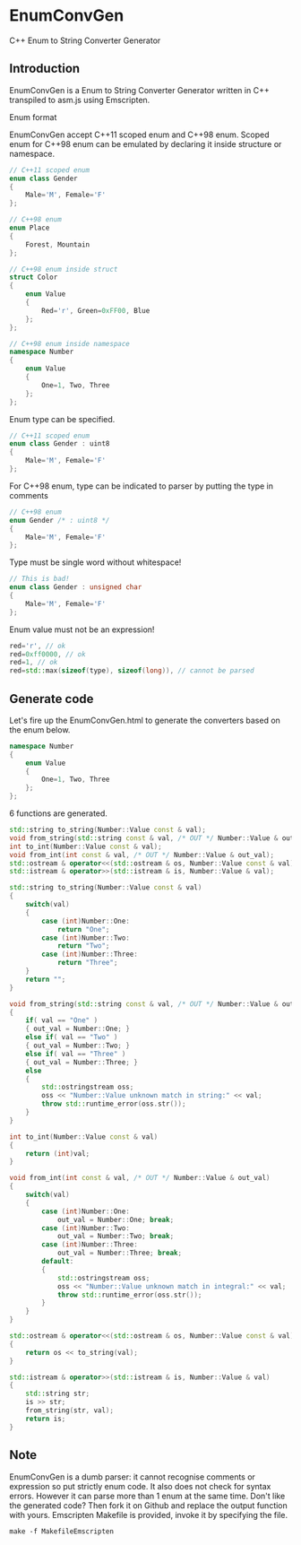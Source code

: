 # EnumConvGen
C++ Enum to String Converter Generator

## Introduction

EnumConvGen is a Enum to String Converter Generator written in C++ transpiled to asm.js using Emscripten.

Enum format

EnumConvGen accept C++11 scoped enum and C++98 enum. Scoped enum for C++98 enum can be emulated by declaring it inside structure or namespace.

```cpp
// C++11 scoped enum
enum class Gender
{
    Male='M', Female='F'
};

// C++98 enum
enum Place
{
    Forest, Mountain
};

// C++98 enum inside struct
struct Color
{
    enum Value
    {
        Red='r', Green=0xFF00, Blue
    };
};

// C++98 enum inside namespace
namespace Number
{
    enum Value
    {
        One=1, Two, Three
    };
};
```

Enum type can be specified.

```cpp
// C++11 scoped enum
enum class Gender : uint8
{
    Male='M', Female='F'
};
```

For C++98 enum, type can be indicated to parser by putting the type in comments

```cpp
// C++98 enum
enum Gender /* : uint8 */
{
    Male='M', Female='F'
};
```

Type must be single word without whitespace!

```cpp
// This is bad!
enum class Gender : unsigned char
{
    Male='M', Female='F'
};
```

Enum value must not be an expression!

```cpp
red='r', // ok
red=0xff0000, // ok
red=1, // ok
red=std::max(sizeof(type), sizeof(long)), // cannot be parsed
```

## Generate code

Let's fire up the EnumConvGen.html to generate the converters based on the enum below.

```cpp
namespace Number
{
    enum Value
    {
        One=1, Two, Three
    };
};
```

6 functions are generated.

```cpp
std::string to_string(Number::Value const & val);
void from_string(std::string const & val, /* OUT */ Number::Value & out_val);
int to_int(Number::Value const & val);
void from_int(int const & val, /* OUT */ Number::Value & out_val);
std::ostream & operator<<(std::ostream & os, Number::Value const & val);
std::istream & operator>>(std::istream & is, Number::Value & val);

std::string to_string(Number::Value const & val)
{
    switch(val)
    {
        case (int)Number::One: 
            return "One";
        case (int)Number::Two: 
            return "Two";
        case (int)Number::Three: 
            return "Three";
    }
    return "";
}

void from_string(std::string const & val, /* OUT */ Number::Value & out_val)
{
    if( val == "One" )
    { out_val = Number::One; }
    else if( val == "Two" )
    { out_val = Number::Two; }
    else if( val == "Three" )
    { out_val = Number::Three; }
    else
    {
        std::ostringstream oss;
        oss << "Number::Value unknown match in string:" << val;
        throw std::runtime_error(oss.str());
    }
}

int to_int(Number::Value const & val)
{
    return (int)val;
}

void from_int(int const & val, /* OUT */ Number::Value & out_val)
{
    switch(val)
    {
        case (int)Number::One: 
            out_val = Number::One; break;
        case (int)Number::Two: 
            out_val = Number::Two; break;
        case (int)Number::Three: 
            out_val = Number::Three; break;
        default:
        {
            std::ostringstream oss;
            oss << "Number::Value unknown match in integral:" << val;
            throw std::runtime_error(oss.str());
        }
    }
}

std::ostream & operator<<(std::ostream & os, Number::Value const & val)
{
    return os << to_string(val);
}

std::istream & operator>>(std::istream & is, Number::Value & val)
{
    std::string str;
    is >> str;
    from_string(str, val);
    return is;
}
```

## Note

EnumConvGen is a dumb parser: it cannot recognise comments or expression so put strictly enum code. It also does not check for syntax errors. However it can parse more than 1 enum at the same time. Don't like the generated code? Then fork it on Github and replace the output function with yours. Emscripten Makefile is provided, invoke it by specifying the file.

```
make -f MakefileEmscripten
```